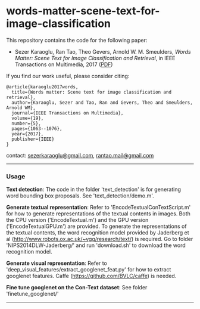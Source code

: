 # words-matter-scene-text-for-image-classification

This repository contains the code for the following paper: 

*  Sezer Karaoglu, Ran Tao, Theo Gevers, Arnold W. M. Smeulders, *Words Matter: Scene Text for Image Classification and Retrieval*, in IEEE Transactions on Multimedia, 2017 ([PDF](https://ivi.fnwi.uva.nl/isis/publications/2016/KaraogluTMM2016/KaraogluTMM2016.pdf))

If you find our work useful, please consider citing:
```
@article{karaoglu2017words,
  title={Words matter: Scene text for image classification and retrieval},
  author={Karaoglu, Sezer and Tao, Ran and Gevers, Theo and Smeulders, Arnold WM},
  journal={IEEE Transactions on Multimedia},
  volume={19},
  number={5},
  pages={1063--1076},
  year={2017},
  publisher={IEEE}
}
```

contact: sezerkaraoglu@gmail.com, rantao.mail@gmail.com

- - - -
### Usage

**Text detection**: The code in the folder 'text_detection' is for generating word bounding box proposals. See 'text_detection/demo.m'. 


**Generate textual representation**: Refer to 'EncodeTextualConTextScript.m' for how to generate representations of the textual contents in images. Both the CPU version ('EncodeTextual.m') and the GPU version ('EncodeTextualGPU.m') are provided. To generate the representations of the textual contents, the word recognition model provided by Jaderberg et al (http://www.robots.ox.ac.uk/~vgg/research/text/) is required. Go to folder 'NIPS2014DLW-Jaderberg/' and run 'download.sh' to download the word recognition model. 


**Generate visual representation**: Refer to 'deep_visual_features/extract_googlenet_feat.py' for how to extract googlenet features. Caffe (https://github.com/BVLC/caffe) is needed.


**Fine tune googlenet on the Con-Text dataset**: See folder 'finetune_googlenet/'  


- - - - 

